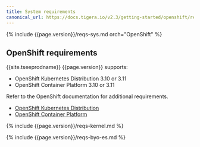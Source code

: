 ```yaml
---
title: System requirements
canonical_url: https://docs.tigera.io/v2.3/getting-started/openshift/requirements
---
```


{% include {{page.version}}/reqs-sys.md orch="OpenShift" %}

## OpenShift requirements

{{site.tseeprodname}} {{page.version}} supports:

- OpenShift Kubernetes Distribution 3.10 or 3.11
- OpenShift Container Platform 3.10 or 3.11

Refer to the OpenShift documentation for additional requirements.

- [OpenShift Kubernetes Distribution](https://docs.openshift.org/latest/install/prerequisites.html)
- [OpenShift Container Platform](https://docs.openshift.com/container-platform/3.11/install/prerequisites.html)

{% include {{page.version}}/reqs-kernel.md %}

{% include {{page.version}}/reqs-byo-es.md %}
